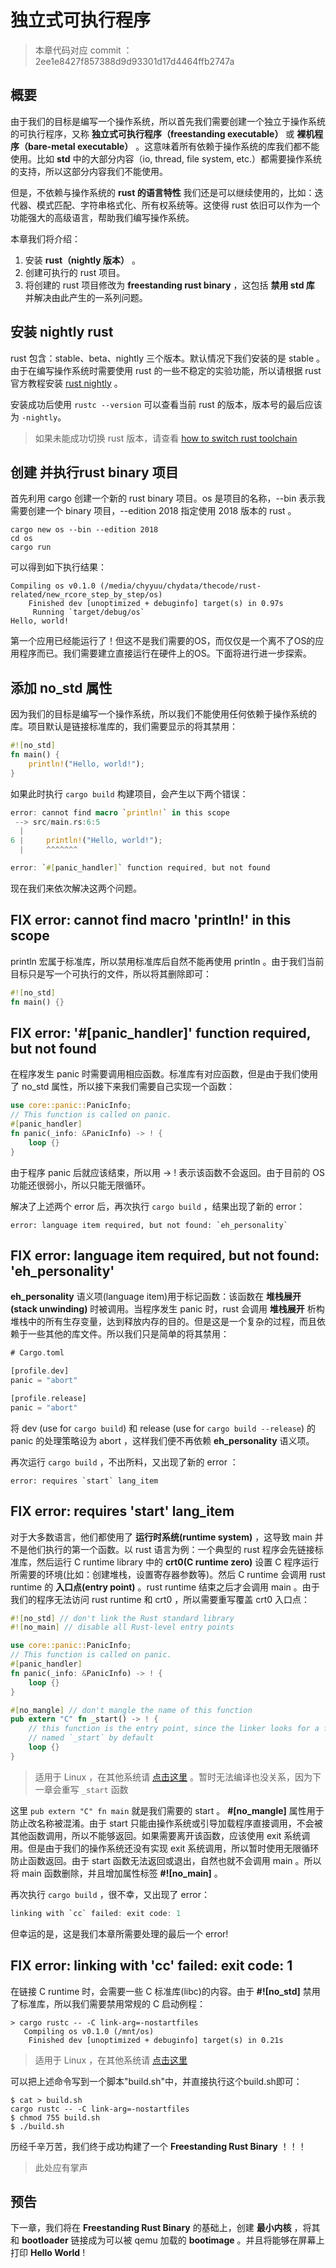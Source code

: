 # 独立式可执行程序

> 本章代码对应 commit ：2ee1e8427f857388d9d93301d17d4464ffb2747a

## 概要

由于我们的目标是编写一个操作系统，所以首先我们需要创建一个独立于操作系统的可执行程序，又称 **独立式可执行程序（freestanding executable）** 或 **裸机程序（bare-metal executable）** 。这意味着所有依赖于操作系统的库我们都不能使用。比如 **std** 中的大部分内容（io, thread, file system, etc.）都需要操作系统的支持，所以这部分内容我们不能使用。

但是，不依赖与操作系统的 **rust 的语言特性** 我们还是可以继续使用的，比如：迭代器、模式匹配、字符串格式化、所有权系统等。这使得 rust 依旧可以作为一个功能强大的高级语言，帮助我们编写操作系统。

本章我们将介绍：

1. 安装 **rust（nightly 版本）** 。
2. 创建可执行的 rust 项目。
3. 将创建的 rust 项目修改为 **freestanding rust binary** ，这包括 **禁用 std 库** 并解决由此产生的一系列问题。

## 安装 nightly rust

rust 包含：stable、beta、nightly 三个版本。默认情况下我们安装的是 stable 。由于在编写操作系统时需要使用 rust 的一些不稳定的实验功能，所以请根据 rust 官方教程安装 [rust nightly](https://doc.rust-lang.org/1.13.0/book/nightly-rust.html) 。

安装成功后使用 `rustc --version` 可以查看当前 rust 的版本，版本号的最后应该为 `-nightly`。

> 如果未能成功切换 rust 版本，请查看 [how to switch rust toolchain](https://github.com/LearningOS/rcore_step_by_step/wiki/how-to-switch-rust-toolchain)

## 创建 并执行rust binary 项目

首先利用 cargo 创建一个新的 rust binary 项目。os 是项目的名称，--bin 表示我需要创建一个 binary 项目，--edition 2018 指定使用 2018 版本的 rust 。

```
cargo new os --bin --edition 2018
cd os
cargo run
```

可以得到如下执行结果：

```
Compiling os v0.1.0 (/media/chyyuu/chydata/thecode/rust-related/new_rcore_step_by_step/os)
    Finished dev [unoptimized + debuginfo] target(s) in 0.97s
     Running `target/debug/os`
Hello, world!
```

第一个应用已经能运行了！但这不是我们需要的OS，而仅仅是一个离不了OS的应用程序而已。我们需要建立直接运行在硬件上的OS。下面将进行进一步探索。

## 添加 no_std 属性

因为我们的目标是编写一个操作系统，所以我们不能使用任何依赖于操作系统的库。项目默认是链接标准库的，我们需要显示的将其禁用：

```rust
#![no_std]
fn main() {
    println!("Hello, world!");
}
```

如果此时执行 `cargo build` 构建项目，会产生以下两个错误：

```rust
error: cannot find macro `println!` in this scope
 --> src/main.rs:6:5
  |
6 |     println!("Hello, world!");
  |     ^^^^^^^

error: `#[panic_handler]` function required, but not found
```

现在我们来依次解决这两个问题。

## FIX error: cannot find macro 'println!' in this scope

println 宏属于标准库，所以禁用标准库后自然不能再使用 println 。由于我们当前目标只是写一个可执行的文件，所以将其删除即可：

```rust
#![no_std]
fn main() {}
```

## FIX error: '#[panic_handler]' function required, but not found

在程序发生 panic 时需要调用相应函数。标准库有对应函数，但是由于我们使用了 no_std 属性，所以接下来我们需要自己实现一个函数：

```rust
use core::panic::PanicInfo;
// This function is called on panic.
#[panic_handler]
fn panic(_info: &PanicInfo) -> ! {
    loop {}
}
```

由于程序 panic 后就应该结束，所以用 -> ! 表示该函数不会返回。由于目前的 OS 功能还很弱小，所以只能无限循环。

解决了上述两个 error 后，再次执行 `cargo build` ，结果出现了新的 error：

```
error: language item required, but not found: `eh_personality`
```

## FIX error: language item required, but not found: 'eh_personality'

**eh_personality** 语义项(language item)用于标记函数：该函数在 **堆栈展开(stack unwinding)** 时被调用。当程序发生 panic 时，rust 会调用 **堆栈展开** 析构堆栈中的所有生存变量，达到释放内存的目的。但是这是一个复杂的过程，而且依赖于一些其他的库文件。所以我们只是简单的将其禁用：

```rust
# Cargo.toml

[profile.dev]
panic = "abort"

[profile.release]
panic = "abort"
```

将 dev (use for `cargo build`) 和 release (use for `cargo build --release`) 的 panic 的处理策略设为 abort ，这样我们便不再依赖 **eh_personality** 语义项。

再次运行 `cargo build` ，不出所料，又出现了新的 error ：

```
error: requires `start` lang_item
```

## FIX error: requires 'start' lang_item

对于大多数语言，他们都使用了 **运行时系统(runtime system)** ，这导致 main 并不是他们执行的第一个函数。以 rust 语言为例：一个典型的 rust 程序会先链接标准库，然后运行 C runtime library 中的 **crt0(C runtime zero)** 设置 C 程序运行所需要的环境(比如：创建堆栈，设置寄存器参数等)。然后 C runtime 会调用 rust runtime 的 **入口点(entry point)** 。rust runtime 结束之后才会调用 main 。由于我们的程序无法访问 rust runtime 和 crt0 ，所以需要重写覆盖 crt0 入口点：

```rust
#![no_std] // don't link the Rust standard library
#![no_main] // disable all Rust-level entry points

use core::panic::PanicInfo;
// This function is called on panic.
#[panic_handler]
fn panic(_info: &PanicInfo) -> ! {
    loop {}
}

#[no_mangle] // don't mangle the name of this function
pub extern "C" fn _start() -> ! {
    // this function is the entry point, since the linker looks for a function
    // named `_start` by default
    loop {}
}
```

> 适用于 Linux ，在其他系统请 [点击这里](https://os.phil-opp.com/freestanding-rust-binary/#summary) 。暂时无法编译也没关系，因为下一章会重写 `_start` 函数

这里 `pub extern "C" fn main` 就是我们需要的 start 。 **#[no_mangle]** 属性用于防止改名称被混淆。由于 start 只能由操作系统或引导加载程序直接调用，不会被其他函数调用，所以不能够返回。如果需要离开该函数，应该使用 exit 系统调用。但是由于我们的操作系统还没有实现 exit 系统调用，所以暂时使用无限循环防止函数返回。由于 start 函数无法返回或退出，自然也就不会调用 main 。所以将 main
函数删除，并且增加属性标签 **#![no_main]** 。

再次执行 `cargo build` ，很不幸，又出现了 error：

```rust
linking with `cc` failed: exit code: 1
```

但幸运的是，这是我们本章所需要处理的最后一个 error!

## FIX error: linking with 'cc' failed: exit code: 1

在链接 C runtime 时，会需要一些 C 标准库(libc)的内容。由于 **#![no_std]** 禁用了标准库，所以我们需要禁用常规的 C 启动例程：

```
> cargo rustc -- -C link-arg=-nostartfiles
   Compiling os v0.1.0 (/mnt/os)
    Finished dev [unoptimized + debuginfo] target(s) in 0.21s
```

> 适用于 Linux ，在其他系统请 [点击这里](https://os.phil-opp.com/freestanding-rust-binary/#summary)

可以把上述命令写到一个脚本"build.sh"中，并直接执行这个build.sh即可：

```
$ cat > build.sh
cargo rustc -- -C link-arg=-nostartfiles
$ chmod 755 build.sh
$ ./build.sh
```





历经千辛万苦，我们终于成功构建了一个 **Freestanding Rust Binary** ！！！

> 此处应有掌声

## 预告

下一章，我们将在 **Freestanding Rust Binary** 的基础上，创建 **最小内核** ，将其和 **bootloader** 链接成为可以被 qemu 加载的 **bootimage** 。并且将能够在屏幕上打印 **Hello World** !
